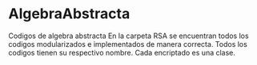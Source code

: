 # AlgebraAbstracta
Codigos de algebra abstracta
En la carpeta RSA se encuentran todos los codigos modularizados e implementados de manera correcta. Todos los codigos tienen su respectivo nombre. Cada encriptado es una clase.
